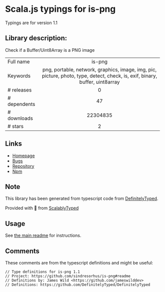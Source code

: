 
# Scala.js typings for is-png

Typings are for version 1.1

## Library description:
Check if a Buffer/Uint8Array is a PNG image

|                    |                 |
| ------------------ | :-------------: |
| Full name          | is-png |
| Keywords           | png, portable, network, graphics, image, img, pic, picture, photo, type, detect, check, is, exif, binary, buffer, uint8array |
| # releases         | 0 |
| # dependents       | 47 |
| # downloads        | 22304835 |
| # stars            | 2 |

## Links
- [Homepage](https://github.com/sindresorhus/is-png#readme)
- [Bugs](https://github.com/sindresorhus/is-png/issues)
- [Repository](https://github.com/sindresorhus/is-png)
- [Npm](https://www.npmjs.com/package/is-png)
    


## Note
This library has been generated from typescript code from [DefinitelyTyped](https://definitelytyped.org).

Provided with :purple_heart: from [ScalablyTyped](https://github.com/oyvindberg/ScalablyTyped)

## Usage
See [the main readme](../../readme.md) for instructions.

## Comments

These comments are from the typescript definitions and might be useful:
```
// Type definitions for is-png 1.1
// Project: https://github.com/sindresorhus/is-png#readme
// Definitions by: James Wild <https://github.com/jameswilddev>
// Definitions: https://github.com/DefinitelyTyped/DefinitelyTyped

```

